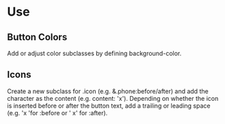 # Use

## Button Colors
Add or adjust color subclasses by defining background-color.

## Icons
Create a new subclass for .icon (e.g. &.phone:before/after) and add the character as the content (e.g. content: 'x'). Depending on whether the icon is inserted before or after the button text, add a trailing or leading space (e.g. 'x 'for :before or ' x' for :after).
